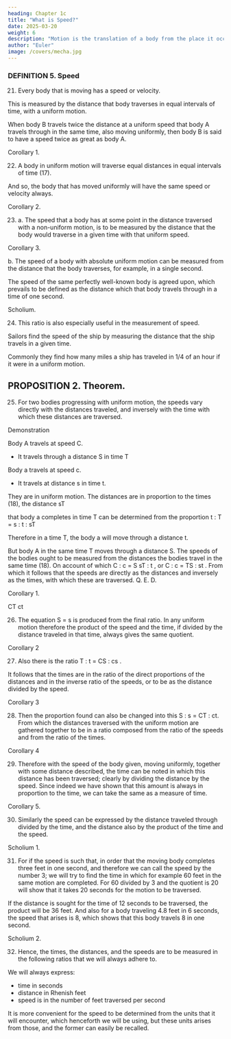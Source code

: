 ```yaml
---
heading: Chapter 1c
title: "What is Speed?"
date: 2025-03-20
weight: 6
description: "Motion is the translation of a body from the place it occupies to another place. True rest is a body remaining at the same place."
author: "Euler"
image: /covers/mecha.jpg
---
```



### DEFINITION 5. Speed

21. Every body that is moving has a speed or velocity.

This is measured by the distance that body traverses in equal intervals of time, with a uniform motion.

When body B travels twice the distance at a uniform speed that body A travels through in the same time, also moving uniformly, then body B is said to have a speed twice as great as body A.


Corollary 1.

22. A body in uniform motion will traverse equal distances in equal intervals of time (17).

And so, the body that has moved uniformly will have the same speed or velocity always.

<!--  Truly in non-uniform motion, the body adopts one speed after another in
succession. -->

Corollary 2.

23. a. The speed that a body has at some point in the distance traversed with a non-uniform motion, is to be measured by the distance that the body would traverse in a given time with that uniform speed.

Corollary 3.

b. The speed of a body with absolute uniform motion can be measured from the distance that the body traverses, for example, in a single second.

The speed of the same perfectly well-known body is agreed upon, which prevails to be defined as the distance which that body travels through in a time of one second.


Scholium.

24. This ratio is also especially useful in the measurement of speed.

Sailors find the speed of the ship by measuring the distance that the ship travels in a given time.

Commonly they find how many miles a ship has traveled in 1/4 of an hour if it were in a uniform motion.  

 <!-- take a quarter of an hour interval, and they find how many miles the ship has traveled in this time. From which is understood at the same time, how many feet the ship has traversed in the same time, if indeed the ship should progress with a uniform motion. -->


## PROPOSITION 2. Theorem.

25. For two bodies progressing with uniform motion, the speeds vary directly with the distances traveled, and inversely with the time with which these distances are traversed. 

Demonstration

Body A travels at speed C.
- It travels through a distance S in time T

Body a travels at speed c.
- It travels at distance s in time t.

They are in uniform motion. The distances are in proportion to the times (18), the distance sT

that body a completes in time T can be determined from the proportion t : T = s : t : sT

Therefore in a time T, the body a will move through a distance t.

But body A in the same time T moves through a distance S. The speeds of the bodies ought to be measured
from the distances the bodies travel in the same time (18). On account of which C : c = S
sT
: t , or C : c = TS : st . From which it follows that the speeds are directly as the distances
and inversely as the times, with which these are traversed. Q. E. D.

Corollary 1.

CT
ct

26. The equation S = s is produced from the final ratio. In any uniform motion therefore the product of the speed and the time, if divided by the distance traveled in that time, always gives the same quotient.

Corollary 2

27. Also there is the ratio T : t = CS : cs . 

It follows that the times are in the ratio of the direct proportions of the distances and in the inverse ratio of the speeds, or to be as the distance divided by the speed.

Corollary 3

28. Then the proportion found can also be changed into this S : s = CT : ct. From which the distances traversed with the uniform motion are gathered together to be in a ratio composed from the ratio of the speeds and from the ratio of the times. 


Corollary 4

29. Therefore with the speed of the body given, moving uniformly, together with some distance described, the time can be noted in which this distance has been traversed; clearly by dividing the distance by the speed. Since indeed we have shown that this amount is always in proportion to the time, we can take the same as a measure of time. 


Corollary 5.

30. Similarly the speed can be expressed by the distance traveled through divided by the
time, and the distance also by the product of the time and the speed.

Scholium 1.

31. For if the speed is such that, in order that the moving body completes three feet in one second, and therefore we can call the speed by the number 3; we will try to find the time in which for example 60 feet in the same motion are completed. For 60 divided by 3 and the quotient is 20 will show that it takes 20 seconds for the motion to be traversed. 

If the distance is sought for the time of 12 seconds to be traversed, the product will be 36 feet. And also for a body traveling 4.8 feet in 6 seconds, the speed that arises is 8, which shows that this body travels 8 in one second.

Scholium 2.

32. Hence, the times, the distances, and the speeds are to be measured in the following ratios that we will always adhere to.

We will always express:
- time in seconds
- distance in Rhenish feet
- speed is in the number of feet traversed per second

It is more convenient for the speed to be determined from the units that it will encounter, which henceforth we will be using, but these units arises from those, and the former can easily be recalled.
